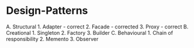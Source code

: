 # Design-Patterns
A. Structural  1. Adapter - correct  2. Facade - corrected  3. Proxy - correct    B. Creational  1. Singleton  2. Factory  3. Builder    C. Behavioural  1. Chain of responsibility  2. Memento 3. Observer
